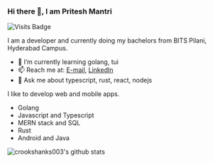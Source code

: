 ### Hi there 👋, I am Pritesh Mantri

![Visits Badge](https://komarev.com/ghpvc/?username=crookshanks003)

I am a developer and currently doing my bachelors from BITS Pilani, Hyderabad Campus.
- 🌱 I’m currently learning golang, tui
- 📫 Reach me at: [E-mail](mailto:f20190495@hyderabad.bits-pilani.ac.in), [LinkedIn](https://www.linkedin.com/in/pritesh-mantri/)
- 💬 Ask me about typescript, rust, react, nodejs 

I like to develop web and mobile apps.
- Golang
- Javascript and Typescript
- MERN stack and SQL
- Rust
- Android and Java

![crookshanks003's github stats](https://github-readme-stats.vercel.app/api?username=crookshanks003&show_icons=true&theme=radical&count_private=true)
